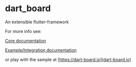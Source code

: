 # dart_board
An extensible flutter-framework


For more info see:


[Core documentation](dart_board_core/README.md)

[Example/Integration documentation](example/README.md)


or play with the sample at [https://dart-board.io](dart-board.io)
